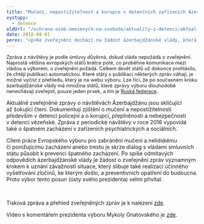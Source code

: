 ```yaml
---
title: "Mučení, nepostižitelnost a korupce v detenčních zařízeních Ázerbajdžánu: CPT zveřejňuje zprávy z návštěv"
vystupy:
  - detence
oldUrl: "/ochrana-osob-omezenych-na-svobode/aktuality-z-detenci/aktuality-z-detenci-2018/muceni-nepostizitelnost-a-korupce-v-detencnich-zarizenich-azerbajdzanu-cpt-zverejnuje/"
date: 2018-08-01
perex: "<p>Ke zveřejnění dochází na žádost ázerbajdžánské vlády, která celkem šest zpráv ponechávala v neveřejném režimu. S ohledem na to, že vláda dosud selhává v implementaci doporučení, která jí výbor navrhl k prevenci mučení a špatného zacházení, je tento krok prvním významným posunem směrem k naplňování závazků státu plynoucích z Evropské úmluvy o zabránění mučení a nelidskému či ponižujícímu zacházení nebo trestání.</p>"
---
```


<!-- imported from the old website -->

<p><span style="font-size: 12.8px;">Zpráva z návštěvy je podle úmluvy důvěrná, dokud vláda nepožádá o zveřejnění. Naprostá většina evropských států krátce poté, co proběhne komunikace mezi vládou a výborem, o zveřejnění požádá. Celkem devět států už dokonce prohlásilo, že chtějí publikaci automatickou. Které státy s publikací některých zpráv váhají, je možné vyčíst z přehledu, který je na webu výboru. Lze říci, že po současném kroku ázerbajdžánské vlády má množina států, které zprávy výboru dlouhodobě nenechávají zveřejnit, pouze jeden prvek, a tím je <a href="https://www.coe.int/en/web/cpt/russian-federation" target="_blank">Ruská federace</a>.</span></p> <p>Aktuálně zveřejněné zprávy o návštěvách Ázerbajdžánu jsou skličující až šokující čtení. Dokumentují zjištění o mučení a nepostižitelnosti především v detenci policejní a o korupci, přeplněnosti a nebezpečnosti v detenci vězeňské. Zpráva z periodické návštěvy v roce 2016 vypovídá také o špatném zacházení v zařízeních psychiatrických a sociálních.</p> <p>Cílem práce Evropského výboru pro zabránění mučení a nelidskému či ponižujícímu zacházení anebo trestu je skrze dialog s vládami smluvních státu působit k prevenci špatného zacházení. Po spíše odmítavých odpovědích ázerbajdžánské vlády je žádost o zveřejnění zpráv významným krokem k uznání závažnosti situace, který slibuje také realizaci účinného vyšetřování zločinů, ke kterým došlo, a preventivních opatření do budoucna. Proto výbor tento posun (ústy svého prezidenta) velmi přivítal.</p> <p> </p> <p>Tisková zpráva a přehled zveřejněných zpráv je k nalezení <a href="https://www.coe.int/en/web/cpt/-/azerbaijan-torture-impunity-and-corruption-highlighted-in-new-anti-torture-committee-publications" target="_blank">zde</a>. </p><p> Video s komentářem prezidenta výboru Mykoly Gnatovského je <a href="https://vimeo.com/280216754/a40d9642bd" target="_blank">zde</a>. </p>
